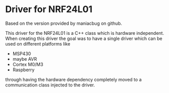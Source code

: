 Driver for NRF24L01
===================

Based on the version provided by maniacbug on github.

This driver for the NRF24L01 is a C++ class which is hardware independent.
When creating this driver the goal was to have a single driver which can
be used on different platforms like

   * MSP430
   * maybe AVR
   * Cortex M0/M3
   * Raspberry

through having the hardware dependency completely moved to a communication
class injected to the driver.
